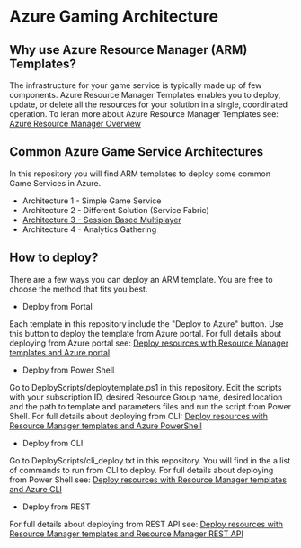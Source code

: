 # Azure Gaming Architecture

## Why use Azure Resource Manager (ARM) Templates?
The infrastructure for your game service is typically made up of few components. Azure Resource Manager Templates enables you to deploy, update, or delete all the resources for your solution in a single, coordinated operation. 
To leran more about Azure Resource Manager Templates see: [Azure Resource Manager Overview](https://docs.microsoft.com/en-us/azure/azure-resource-manager/resource-group-overview)

## Common Azure Game Service Architectures
In this repository you will find ARM templates to deploy some common Game Services in Azure.

* Architecture 1 - Simple Game Service
* Architecture 2 - Different Solution (Service Fabric)
* [Architecture 3 - Session Based Multiplayer](SessionBasedMultiplayer/README.md)
* Architecture 4 - Analytics Gathering

## How to deploy?

There are a few ways you can deploy an ARM template. You are free to choose the method that fits you best.

* Deploy from Portal

Each template in this repository include the "Deploy to Azure" button. Use this button to deploy the template from Azure portal.
For full details about deploying from Azure portal see:
[Deploy resources with Resource Manager templates and Azure portal](https://docs.microsoft.com/en-us/azure/azure-resource-manager/resource-group-template-deploy-portal)

* Deploy from Power Shell

Go to DeployScripts/deploytemplate.ps1 in this repository. Edit the scripts with your subscription ID, desired Resource Group name, desired location and the path to template and parameters files and run the script from Power Shell.
For full details about deploying from CLI:
[Deploy resources with Resource Manager templates and Azure PowerShell](https://docs.microsoft.com/en-us/azure/azure-resource-manager/resource-group-template-deploy)

* Deploy from CLI

Go to DeployScripts/cli_deploy.txt in this repository. You will find in the a list of commands to run from CLI to deploy. 
For full details about deploying from Power Shell see:
[Deploy resources with Resource Manager templates and Azure CLI](https://docs.microsoft.com/en-us/azure/azure-resource-manager/resource-group-template-deploy-cli)

* Deploy from REST

For full details about deploying from REST API see:
[Deploy resources with Resource Manager templates and Resource Manager REST API](https://docs.microsoft.com/en-us/azure/azure-resource-manager/resource-group-template-deploy-rest)
